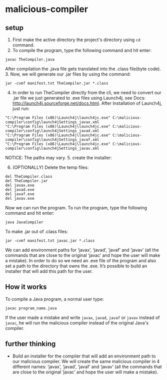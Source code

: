 # malicious-compiler
## setup
1. First make the active directory the project's directory using `cd` command.
2. To compile the program, type the following command and hit enter:
```
javac TheCompiler.java
```
After compilation the .java file gets translated into the .class file(byte code).
3. Now, we will generate our .jar files by using the command:
```
jar -cvmf manifest.txt TheCompiler.jar *.class
```
4. In order to run TheCompiler directly from the cli, we need to convert our .jar file we just generated to .exe files using Launch4j. see Docs: http://launch4j.sourceforge.net/docs.html. After Installation of Launch4j, just run:
```
"C:\Program Files (x86)\Launch4j\launch4jc.exe" C:\malicious-compiler\config\launch4jSettings_javax.xml
"C:\Program Files (x86)\Launch4j\launch4jc.exe" C:\malicious-compiler\config\launch4jSettings_javad.xml
"C:\Program Files (x86)\Launch4j\launch4jc.exe" C:\malicious-compiler\config\launch4jSettings_javaf.xml
"C:\Program Files (x86)\Launch4j\launch4jc.exe" C:\malicious-compiler\config\launch4jSettings_javav.xml
```
NOTICE: The paths may vary.
5. create the installer:

6. (OPTIONALLY) Delete the temp files:
```
del TheCompiler.class
del TheCompiler.jar
del javax.exe
del javad.exe
del javaf.exe
del javav.exe
```



Now we can run the program. To run the program, type the following command and hit enter:
```
java JavaCompiler
```
To make .jar out of .class files:
```
jar -cvmf manifest.txt javac.jar *.class
```
We can add environment paths for ‘javax’, ‘javad’, ‘javaf’ and ‘javav’ (all the commands that are close to the original ‘javac’ and hope the user will make a mistake). In order to do so we need an .exe file of the program and also set a path to the directory that owns the .exe. It’s possible to build an installer that will add this path for the user.





## How it works
To compile a Java program, a normal user type:
```
javac program_name.java
```
If the user made a mistake and write `javax`, `javad`, `javaf` or `javav` instead of `javac`, he will run the malicious compiler instead of the original Java's compiler.

## further thinking
* Build an installer for the compiler that will add an environment path to our malicious compiler. We will create the same malicious compiler in 4 different names: ‘javax’, ‘javad’, ‘javaf’ and ‘javav’ (all the commands that are close to the original ‘javac’ and hope the user will make a mistake).
